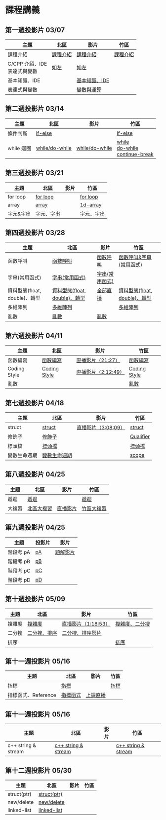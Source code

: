 # 課程講義

## 第一週投影片 03/07
| 主題         | 北區        | 影片        | 竹區                           |
| ------------ | ----------- | ----------- | ------------------------------ |
| 課程介紹     | [課程介紹][tp-intro] | [課程介紹][tp-intro-yt] | [課程介紹][hc-intro] |
| C/CPP 介紹、IDE<br>表達式與變數 |  [如左][tp-all] | [如左][tp-all-yt] |  |
| 基本知識、IDE | | [基本知識、IDE][hc-ide] | |
| 表達式與變數 | | [變數與運算][hc-var] | |

[tp-intro]: https://drive.google.com/file/d/1IJk9-NqwOl49vJnuhiONlzYMIBYEQNCk/view?usp=sharing
[tp-intro-yt]: https://youtu.be/_jmwQ4y2F4Y
[tp-all]: https://www.csie.ntu.edu.tw/~b06902029/reveal.js/Sprout/2020/Variable/#/
[tp-all-yt]: https://www.youtube.com/watch?v=wRd69_847EQ
[hc-intro]: https://drive.google.com/open?id=1C_KV_Rg_SjJWLoly8uAo4CZXbwiCY1I5cd51ga0AHdA
[hc-ide]: https://drive.google.com/open?id=14zda28wiIEhnwwNzxmVDB7Z5vifCVjjz2RxrczeNsqk
[hc-var]: https://drive.google.com/open?id=1PLvwt6VhLYT7YTqa-RhcmcCxe-j6Yirr7ULAo4Lllno

## 第二週投影片 03/14
| 主題         | 北區        | 影片        | 竹區                           |
| ------------ | ----------- | ----------- | ------------------------------ |
| 條件判斷 | [if-else][tp-if] | | [if-else][hc-if] |
| while 迴圈 | [while/do-while][tp-while] | [while/do-while][tp-while-yt] | [while][hc-while]<br>[do-while][hc-do-while]<br>[continue-break][hc-continue-break] |

[tp-if]: https://drive.google.com/file/d/1FwAurFwlG-MbHKXqlQRn2akjl50jF80D/view?usp=sharing
[hc-if]: https://hackmd.io/@i2y3z9dITSa_Q_7V7h-AoA/HJwSCKmSU
[hc-while]: https://hackmd.io/@i2y3z9dITSa_Q_7V7h-AoA/B1l2D9EBI#/
[hc-do-while]: https://hackmd.io/@3sM5hwzZQhSdPoJSYpIQGQ/HyDK7v8rL?type=slide#/
[hc-continue-break]: https://hackmd.io/@3sM5hwzZQhSdPoJSYpIQGQ/ryoR4_LBL?type=slide#/
[tp-while]: https://hackmd.io/@xaojl0HpRRmcQsSFqLobUA/SyQqzkVB8#/
[tp-while-yt]: https://youtu.be/J5XuucgameY

## 第三週投影片 03/21
| 主題         | 北區        | 影片        | 竹區                           |
| ------------ | ----------- | ----------- | ------------------------------ |
| for loop | [for loop][tp-for] | |  [for loop][hc-for] |
| array | [array][tp-array] | | [1d-array][hc-array] |
| 字元&字串 |[字元、字串][tp-cstr] | | [字元、字串][hc-str] |

[hc-for]: https://drive.google.com/open?id=1gVWRGxg_ooqqqPfu6fDXnL1wfOshqBgt6khmB8quOAY
[hc-array]: https://drive.google.com/open?id=16UApRb4pREeUNM0neiW47H6_-4b7KV0bA6KPjBQ4GS8
[hc-str]: https://hackmd.io/@htting/HJdALJME8#/
[tp-cstr]: https://slides.com/arvinliu/char_string#/
[tp-for]: https://drive.google.com/file/d/13uE0ofLCt1OIw1fs23eHkcx86osemqRX/view?usp=sharing
[tp-array]: https://drive.google.com/file/d/13uE0ofLCt1OIw1fs23eHkcx86osemqRX/view?usp=sharing

## 第四週投影片 03/28
| 主題         | 北區        | 影片        | 竹區                           |
| ------------ | ----------- | ----------- | ------------------------------ |
| 函數呼叫 | [函數呼叫][tp-call] | [函數呼叫][tp-call-yt]  | [函數呼叫&字串(常用函式)][hc-call-cfunc] |
| 字串(常用函式) | [字串(常用函式)][tp-cfunc] | [字串(常用函式)][tp-cfunc-yt] | |
| 資料型態(float, double)、轉型 | [資料型態(float, double)、轉型][tp-data-type]  | [全部直播][tp-w4-yt] | [資料型態(float, double)、轉型][hc-data-type] |
| 多維陣列 |[多維陣列][tp-kd-array] | | [多維陣列][hc-kd-array] |
| 亂數 |[亂數][tp-rand] | [亂數][rand-yt] |  |

[tp-call]: https://www.csie.ntu.edu.tw/~b05902041/sprouts/reveal.js/?deck=func_call_2020
[tp-cfunc]: https://www.csie.ntu.edu.tw/~b05902041/sprouts/reveal.js/?deck=cstring_2020
[tp-rand]: https://www.csie.ntu.edu.tw/~b05902041/sprouts/reveal.js/?deck=random_2020
[tp-kd-array]: https://hackmd.io/@xaojl0HpRRmcQsSFqLobUA/SkEHEnu88#/
[tp-data-type]: https://hackmd.io/@xaojl0HpRRmcQsSFqLobUA/BkdLcYu8U#/
[tp-w4-yt]: https://www.youtube.com/watch?v=2N1O_WUqYWM
[tp-call-yt]: https://youtu.be/VTfMNNcNn1Y
[tp-cfunc-yt]: https://youtu.be/wEXKsNzrvPkk
[rand-yt]: https://www.youtube.com/watch?v=aTexYMDesxk
[hc-call-cfunc]: https://hackmd.io/@3sM5hwzZQhSdPoJSYpIQGQ/S1k1lKuL8#/
[hc-kd-array]:https://drive.google.com/open?id=1FMmugSFFhox_uRrvuU0kbflVNeEhrF21
[hc-data-type]:https://drive.google.com/open?id=1t_xD04WJgm0iYoh_-x1uruykeV7J_5A6

## 第六週投影片 04/11
| 主題         | 北區        | 影片        | 竹區                           |
| ------------ | ----------- | ----------- | ------------------------------ |
| 函數編寫 | [函數編寫][tp-func] | [直播影片（21:27）][tp-func-yt] | [函數編寫][hc-func] |
| Coding Style | [Coding Style][tp-coding-style] | [直播影片（2:12:49）][tp-coding-style-yt] | [Coding Style][hc-coding-style] |
| 亂數 | | | [亂數][hc-rand] |

[tp-func]: https://www.csie.ntu.edu.tw/~b06902029/reveal.js/Sprout/2020/Function/#/
[tp-coding-style]: https://www.csie.ntu.edu.tw/~b06902029/reveal.js/Sprout/2020/CodingStyle/#/
[tp-func-yt]: https://youtu.be/sKtwK_zljfQ?t=1287
[tp-coding-style-yt]: https://youtu.be/sKtwK_zljfQ?t=7969
[hc-func]: https://hackmd.io/@polarz/S1eZfboDU#/
[hc-coding-style]: https://hackmd.io/@polarz/BkSQrjawL#/
[hc-rand]: https://hackmd.io/@polarz/B1Fsp0hDU#/

## 第七週投影片 04/18
| 主題         | 北區        | 影片        | 竹區                           |
| ------------ | ----------- | ----------- | ------------------------------ |
| struct | [struct][tp-struct] | [直播影片（3:08:09）][tp-w7-yt] | [struct][hc-struct] |
| 修飾子 | [修飾子][tp-qualifier] |  | [Qualifier][hc-Qualifier] |
| 標頭檔 | [標頭檔][tp-headerfile] | |   [標頭檔][hc-headerfile]
| 變數生命週期 | [變數生命週期][tp-scope] | | [scope][hc-scope]

[hc-struct]: https://docs.google.com/presentation/d/1TyKgsX0Mu1dYX_XtKla1ix1x_LFBKm_-/edit#slide=id.p1
[hc-Qualifier]: https://docs.google.com/presentation/d/1HlB2myRodDgGFw7jJyif5PxM1ddsXOmK/edit#slide=id.p1
[tp-struct]: https://tw-csie-sprout.github.io/c2020/slides/struct/
[tp-headerfile]: https://tw-csie-sprout.github.io/c2020/slides/headerfile/
[tp-scope]: https://www.csie.ntu.edu.tw/~b05902041/sprouts/reveal.js/?deck=scope_2020
[tp-qualifier]: https://www.csie.ntu.edu.tw/~b05902041/sprouts/reveal.js/?deck=qualifier_2020
[tp-w7-yt]: https://www.youtube.com/watch?v=7CU0SHBtMVg
[hc-headerfile]: https://hackmd.io/@i2y3z9dITSa_Q_7V7h-AoA/H1olBYIO8#/
[hc-scope]: https://hackmd.io/@i2y3z9dITSa_Q_7V7h-AoA/r1yxk-IO8#/

## 第八週投影片 04/25
| 主題         | 北區        | 影片        | 竹區                           |
| ------------ | ----------- | ----------- | ------------------------------ |
| 遞迴 | [遞迴][tp-recur] | | [遞迴][hc-recur] |
| 大複習 | [北區大複習][tp-mid-review] | [直播影片][tp-mid-review-yt] | [竹區大複習][hc-mid-review] |

[tp-recur]: https://slides.com/arvinliu/recur
[hc-recur]: https://hackmd.io/@3sM5hwzZQhSdPoJSYpIQGQ/H1bDy2auU?type=slide#/
[tp-mid-review]: https://www.csie.ntu.edu.tw/~b06902029/reveal.js/Sprout/2020/Midterm-Review/#/
[hc-mid-review]: https://hackmd.io/@polarz/BJpuFryYU
[tp-mid-review-yt]: https://youtu.be/-0QKW8b-4PE

## 第九週投影片 04/25
| 主題       | 投影片           | 影片               | 
| ---------- | ---------------- | ------------------ |
| 階段考 pA  | [pA][phase1-pA]  | [題解影片][phase1] |
| 階段考 pB  | [pB][phase1-pB]  |                    |
| 階段考 pC  | [pC][phase1-pC]  |                    |
| 階段考 pD  | [pD][phase1-pD]  |                    |

[phase1]: https://youtu.be/jmfIL_R-DxM
[phase1-pA]: https://www.csie.ntu.edu.tw/~b05902041/sprouts/reveal.js/?deck=7127
[phase1-pB]: https://www.csie.ntu.edu.tw/~b05902041/sprouts/reveal.js/?deck=7128
[phase1-pC]: https://www.csie.ntu.edu.tw/~b05902041/sprouts/reveal.js/?deck=7129
[phase1-pD]: https://www.csie.ntu.edu.tw/~b05902041/sprouts/reveal.js/?deck=7130

## 第十週投影片 05/09
| 主題         | 北區        | 影片        | 竹區                           |
| ------------ | ----------- | ----------- | ------------------------------ |
| 複雜度 | [複雜度][tp-complx] | [直播影片（1:18:53）][tp-complx-yt] | [複雜度、二分搜][hc-combin] |
| 二分搜 | [二分搜、排序][tp-binsort] | [二分搜、排序影片][tp-binsort-yt] | |
| 排序 | |  | [排序][hc-sort] |

[tp-complx]: https://www.csie.ntu.edu.tw/~b05902041/sprouts/reveal.js/?deck=complexity_2020
[tp-binsort]: https://slides.com/jt94/sortingbinarysearch#/
[hc-combin]: https://hackmd.io/@3sM5hwzZQhSdPoJSYpIQGQ/rJitRFbcU?type=slide#/
[hc-sort]: https://hackmd.io/@polarz/ByB3kiG98
[tp-complx-yt]: https://youtu.be/Bk3lbWaQEzw
[tp-binsort-yt]: https://youtu.be/1GksxaEjtfs


## 第十一週投影片 05/16
| 主題         | 北區        | 影片        | 竹區                           |
| ------------ | ----------- | ----------- | ------------------------------ |
| 指標 | [指標][tp-ptr] |  | [指標][hc-ptr] |
| 指標函式、Reference | [指標函式][tp-func-ptr] | [上課直播][tp-func-ptr-yt] |  |

[tp-ptr]: https://slides.com/arvinliu/pointer2020/
[hc-ptr]: https://hackmd.io/@i2y3z9dITSa_Q_7V7h-AoA/H1lPJuqc8#/
[tp-func-ptr]: https://www.csie.ntu.edu.tw/~b06902029/reveal.js/Sprout/2020/Function-Pointer/#/
[tp-func-ptr-yt]: https://youtu.be/oalTcT22SnQ

## 第十一週投影片 05/16
| 主題         | 北區        | 影片        | 竹區                           |
| ------------ | ----------- | ----------- | ------------------------------ |
| c++ string & stream | [c++ string & stream][tp-string] |  | [c++ string & stream][hc-string] |
[tp-string]:https://drive.google.com/file/d/1XaGc51UJniKphhBU9Ft1m27lUrknh95h/view?usp=sharing
[hc-string]:https://docs.google.com/presentation/d/1WeY3e5_6ZTO87XQRZ69DdnsQG6D_cWsPi_o_BHM8TKc/edit?usp=sharing

## 第十二週投影片 05/30
| 主題         | 北區        | 影片        | 竹區                           |
| ------------ | ----------- | ----------- | ------------------------------ |
|struct(ptr) | [struct(ptr)][tp-structptr] |  | |
|new/delete| [new/delete][tp-new-delete]   |  | |
|linked-list|[linked-list][tp-linked-list] |  | |
[tp-structptr]:https://www.csie.ntu.edu.tw/~b05902041/sprouts/reveal.js/?deck=struct_ptr_2020
[tp-new-delete]:https://www.csie.ntu.edu.tw/~b05902041/sprouts/reveal.js/?deck=new_delete_2020
[tp-linked-list]:https://www.csie.ntu.edu.tw/~b06902029/reveal.js/Sprout/2020/Linked-List/#/

